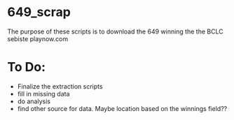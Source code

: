 # 649_scrap

The purpose of these scripts is to download the 649 winning the the BCLC sebiste playnow.com

# To Do:

* Finalize the extraction scripts
* fill in missing data
* do analysis
* find other source for data. Maybe location based on the winnings field??